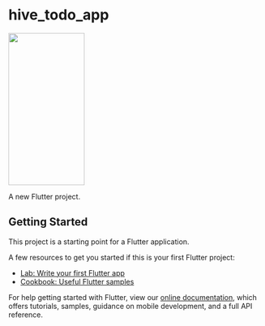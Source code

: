 # hive_todo_app

<img src="https://drive.google.com/file/d/1lENIzuShybL5kxXHxb--vjFkBM70UipB/view?usp=sharing" height=300 width=150>

A new Flutter project.

## Getting Started

This project is a starting point for a Flutter application.

A few resources to get you started if this is your first Flutter project:

- [Lab: Write your first Flutter app](https://flutter.dev/docs/get-started/codelab)
- [Cookbook: Useful Flutter samples](https://flutter.dev/docs/cookbook)

For help getting started with Flutter, view our
[online documentation](https://flutter.dev/docs), which offers tutorials,
samples, guidance on mobile development, and a full API reference.
